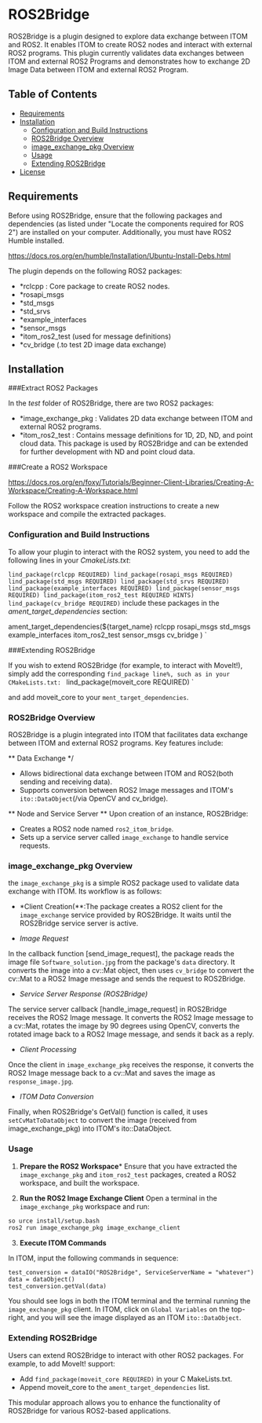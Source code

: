 # ROS2Bridge

ROS2Bridge is a plugin designed to explore data exchange between ITOM and ROS2. It enables ITOM to create ROS2 nodes and interact with external ROS2 programs. This plugin currently validates data exchanges between ITOM and external ROS2 Programs and demonstrates how to exchange 2D Image Data between ITOM and external ROS2 Program.


## Table of Contents

- [Requirements](#requirements)
- [Installation](#installation)
  - [Configuration and Build Instructions](#configuration-and-build-instructions)
  - [ROS2Bridge Overview](#ros2bridge-overview)
  - [image_exchange_pkg Overview](#image_exchange_pkg-overview)
  - [Usage](#usage)
  - [Extending ROS2Bridge](#extending-ros2bridge)
- [License](#license)


## Requirements

Before using ROS2Bridge, ensure that the following packages and dependencies (as listed under "Locate the components required for ROS 2") are installed on your computer. Additionally, you must have ROS2 Humble installed.


https://docs.ros.org/en/humble/Installation/Ubuntu-Install-Debs.html


The plugin depends on the following ROS2 packages:

- *rclcpp : Core package to create ROS2 nodes.
- *rosapi_msgs
- *std_msgs
- *std_srvs
- *example_interfaces
- *sensor_msgs
- *itom_ros2_test (used for message definitions)
- *cv_bridge (.to test 2D image data exchange)



## Installation


###Extract ROS2 Packages

In the *test* folder of ROS2Bridge, there are two ROS2 packages:

- *image_exchange_pkg : Validates 2D data exchange between ITOM and external ROS2 programs.
- *itom_ros2_test : Contains message definitions for 1D, 2D, ND, and point cloud data. This package is used by ROS2Bridge and can be extended for further development with ND and point cloud data.


###Create a ROS2 Workspace


https://docs.ros.org/en/foxy/Tutorials/Beginner-Client-Libraries/Creating-A-Workspace/Creating-A-Workspace.html

Follow the ROS2 workspace creation instructions to create a new workspace and compile the extracted packages.


### Configuration and Build Instructions

To allow your plugin to interact with the ROS2 system, you need to add the following lines in your *CmakeLists.txt*:

`
lind_package(rclcpp REQUIRED)
lind_package(rosapi_msgs REQUIRED)
lind_package(std_msgs REQUIRED)
lind_package(std_srvs REQUIRED)
lind_package(example_interfaces REQUIRED)
lind_package(sensor_msgs REQUIRED)
lind_package(itom_ros2_test REQUIRED HINTS)
lind_package(cv_bridge REQUIRED)
`
include these packages in the *ament_target_dependencies* section:

ament_target_dependencies(${target_name}
  rclcpp
  rosapi_msgs
  std_msgs
  example_interfaces
  itom_ros2_test
  sensor_msgs
  cv_bridge
)
`


###Extending ROS2Bridge

If you wish to extend ROS2Bridge (for example, to interact with MoveIt!), simply add the corresponding `find_package line%, such as in your CMakeLists.txt:
`
lind_package(moveit_core REQUIRED)
`

and add moveit_core to your `ment_target_dependencies`.


### ROS2Bridge Overview

ROS2Bridge is a plugin integrated into ITOM that facilitates data exchange between ITOM and external ROS2 programs. Key features include:


** Data Exchange */
- Allows bidirectional data exchange between ITOM and ROS2(both sending and receiving data).
- Supports conversion between ROS2 Image messages and ITOM's `ito::DataObject`(/via OpenCV and cv_bridge).


** Node and Service Server **
Upon creation of an instance, ROS2Bridge:

- Creates a ROS2 node named `ros2_itom_bridge`.
- Sets up a service server called `image_exchange` to handle service requests.


### image_exchange_pkg Overview

the `image_exchange_pkg` is a simple ROS2 package used to validate data exchange with ITOM. Its workflow is as follows:

- *Client Creation(**:The package creates a ROS2 client for the `image_exchange` service provided by ROS2Bridge. It waits until the ROS2Bridge service server is active.

- *Image Request*

In the callback function [send_image_request], the package reads the image file `Software_solution.jpg` from the package's `data` directory. It converts the image into a cv::Mat object, then uses `cv_bridge` to convert the cv::Mat to a ROS2 Image message and sends the request to ROS2Bridge.

- *Service Server Response (ROS2Bridge)*

The service server callback [handle_image_request] in ROS2Bridge receives the ROS2 Image message. It converts the ROS2 Image message to a cv::Mat, rotates the image by 90 degrees using OpenCV, converts the rotated image back to a ROS2 Image message, and sends it back as a reply.


- *Client Processing*

Once the client in `image_exchange_pkg` receives the response, it converts the ROS2 Image message back to a cv::Mat and saves the image as `response_image.jpg`.


- *ITOM Data Conversion*

Finally, when ROS2Bridge's GetVal() function is called, it uses `setCvMatToDataObject` to convert the image (received from image_exchange_pkg) into ITOM's ito::DataObject.


### Usage

1. **Prepare the ROS2 Workspace***
  Ensure that you have extracted the `image_exchange_pkg` and `itom_ros2_test` packages, created a ROS2 workspace, and built the workspace.

2. **Run the ROS2 Image Exchange Client**
  Open a terminal in the `image_exchange_pkg` workspace and run:

```bash
so urce install/setup.bash
ros2 run image_exchange_pkg image_exchange_client
```

3. **Execute ITOM Commands**

In ITOM, input the following commands in sequence:

```ypagon
test_conversion = dataIO("ROS2Bridge", ServiceServerName = "whatever")
data = dataObject()
test_conversion.getVal(data)
```

 You should see logs in both the ITOM terminal and the terminal running the `image_exchange_pkg` client.  In ITOM, click on `Global Variables` on the top-right, and you will see the image displayed as an ITOM `ito::DataObject`.


### Extending ROS2Bridge

Users can extend ROS2Bridge to interact with other ROS2 packages. For example, to add MoveIt! support:

- Add `find_package(moveit_core REQUIRED)` in your C MakeLists.txt.
- Append moveit_core to the `ament_target_dependencies` list.

This modular approach allows you to enhance the functionality of ROS2Bridge for various ROS2-based applications.

